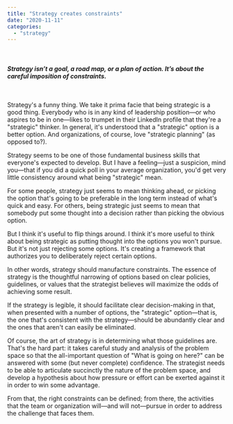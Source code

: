 ```yaml
---
title: "Strategy creates constraints"
date: "2020-11-11"
categories: 
  - "strategy"
---
```


 

#### _Strategy isn’t a goal, a road map, or a plan of action. It’s about the careful imposition of constraints._

 

Strategy's a funny thing. We take it prima facie that being strategic is a good thing. Everybody who is in any kind of leadership position—or who aspires to be in one—likes to trumpet in their LinkedIn profile that they're a "strategic" thinker. In general, it's understood that a "strategic" option is a better option. And organizations, of course, love "strategic planning" (as opposed to?).

Strategy seems to be one of those fundamental business skills that everyone's expected to develop. But I have a feeling—just a suspicion, mind you—that if you did a quick poll in your average organization, you'd get very little consistency around what being "strategic" mean.

For some people, strategy just seems to mean thinking ahead, or picking the option that's going to be preferable in the long term instead of what's quick and easy. For others, being strategic just seems to mean that somebody put some thought into a decision rather than picking the obvious option.

But I think it's useful to flip things around. I think it's more useful to think about being strategic as putting thought into the options you won't pursue. But it's not just rejecting some options. It's creating a framework that authorizes you to deliberately reject certain options.

In other words, strategy should manufacture constraints. The essence of strategy is the thoughtful narrowing of options based on clear policies, guidelines, or values that the strategist believes will maximize the odds of achieving some result.

If the strategy is legible, it should facilitate clear decision-making in that, when presented with a number of options, the "strategic" option—that is, the one that's consistent with the strategy—should be abundantly clear and the ones that aren't can easily be eliminated.

Of course, the art of strategy is in determining what those guidelines are. That's the hard part: it takes careful study and analysis of the problem space so that the all-important question of "What is going on here?" can be answered with some (but never complete) confidence. The strategist needs to be able to articulate succinctly the nature of the problem space, and develop a hypothesis about how pressure or effort can be exerted against it in order to win some advantage.

From that, the right constraints can be defined; from there, the activities that the team or organization will—and will not—pursue in order to address the challenge that faces them.
